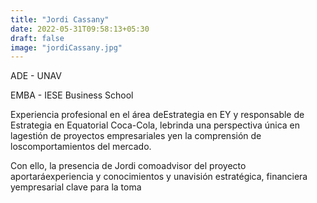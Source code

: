 ```yaml
---
title: "Jordi Cassany"
date: 2022-05-31T09:58:13+05:30
draft: false
image: "jordiCassany.jpg"
---
```


ADE - UNAV

EMBA - IESE Business School

Experiencia profesional en el área deEstrategia en EY y responsable de Estrategia en Equatorial Coca-Cola, lebrinda una perspectiva única en lagestión de proyectos empresariales yen la comprensión de loscomportamientos del mercado.

Con ello, la presencia de Jordi comoadvisor del proyecto aportaráexperiencia y conocimientos y unavisión estratégica, financiera yempresarial clave para la toma